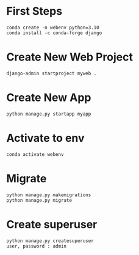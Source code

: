# First Steps

    conda create -n webenv python=3.10
    conda install -c conda-forge django

# Create New Web Project

    django-admin startproject myweb .

# Create New App

    python manage.py startapp myapp

# Activate to env

    conda activate webenv

# Migrate

    python manage.py makemigrations
    python manage.py migrate

# Create superuser

    python manage.py createsuperuser
    user, password : admin




